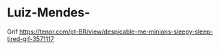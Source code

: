 # Luiz-Mendes-
Grif
https://tenor.com/pt-BR/view/despicable-me-minions-sleepy-sleep-tired-gif-3571117
